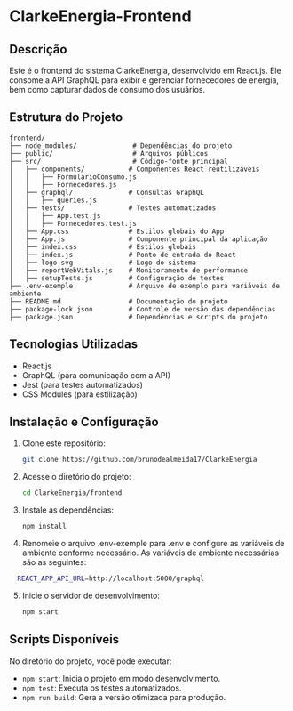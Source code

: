 # ClarkeEnergia-Frontend

## Descrição
Este é o frontend do sistema ClarkeEnergia, desenvolvido em React.js. Ele consome a API GraphQL para exibir e gerenciar fornecedores de energia, bem como capturar dados de consumo dos usuários.

## Estrutura do Projeto
```
frontend/
├── node_modules/              # Dependências do projeto
├── public/                    # Arquivos públicos
├── src/                       # Código-fonte principal
│   ├── components/           # Componentes React reutilizáveis
│   │   ├── FormularioConsumo.js
│   │   ├── Fornecedores.js
│   ├── graphql/              # Consultas GraphQL
│   │   ├── queries.js
│   ├── tests/                # Testes automatizados
│   │   ├── App.test.js
│   │   ├── Fornecedores.test.js
│   ├── App.css               # Estilos globais do App
│   ├── App.js                # Componente principal da aplicação
│   ├── index.css             # Estilos globais
│   ├── index.js              # Ponto de entrada do React
│   ├── logo.svg              # Logo do sistema
│   ├── reportWebVitals.js    # Monitoramento de performance
│   ├── setupTests.js         # Configuração de testes
├── .env-exemple              # Arquivo de exemplo para variáveis de ambiente
├── README.md                 # Documentação do projeto
├── package-lock.json         # Controle de versão das dependências
├── package.json              # Dependências e scripts do projeto
```

## Tecnologias Utilizadas
- React.js
- GraphQL (para comunicação com a API)
- Jest (para testes automatizados)
- CSS Modules (para estilização)

## Instalação e Configuração
1. Clone este repositório:
   ```bash
   git clone https://github.com/brunodealmeida17/ClarkeEnergia
   ```
2. Acesse o diretório do projeto:
   ```bash
   cd ClarkeEnergia/frontend
   ```
3. Instale as dependências:
   ```bash
   npm install
   ```
4. Renomeie o arquivo .env-exemple para .env e configure as variáveis de ambiente conforme necessário. As variáveis de ambiente necessárias são as seguintes:
  ```bash
    REACT_APP_API_URL=http://localhost:5000/graphql
  ```

5. Inicie o servidor de desenvolvimento:
   ```bash
   npm start
   ```

## Scripts Disponíveis
No diretório do projeto, você pode executar:

- `npm start`: Inicia o projeto em modo desenvolvimento.
- `npm test`: Executa os testes automatizados.
- `npm run build`: Gera a versão otimizada para produção.
